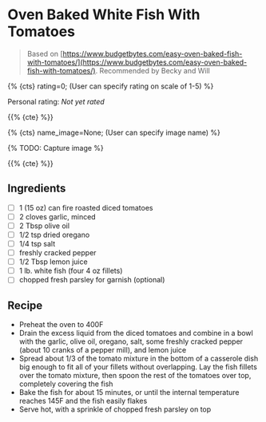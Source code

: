 # Oven Baked White Fish With Tomatoes

> Based on [https://www.budgetbytes.com/easy-oven-baked-fish-with-tomatoes/](https://www.budgetbytes.com/easy-oven-baked-fish-with-tomatoes/). Recommended by Becky and Will

{% {cts} rating=0; (User can specify rating on scale of 1-5) %}

Personal rating: *Not yet rated*

{{% {cte} %}}

{% {cts} name_image=None; (User can specify image name) %}

{% TODO: Capture image %}

{{% {cte} %}}

## Ingredients

- [ ] 1 (15 oz) can fire roasted diced tomatoes
- [ ] 2 cloves garlic, minced
- [ ] 2 Tbsp olive oil
- [ ] 1/2 tsp dried oregano
- [ ] 1/4 tsp salt
- [ ] freshly cracked pepper
- [ ] 1/2 Tbsp lemon juice
- [ ] 1 lb. white fish (four 4 oz fillets)
- [ ] chopped fresh parsley for garnish (optional)

## Recipe

- Preheat the oven to 400F
- Drain the excess liquid from the diced tomatoes and combine in a bowl with the garlic, olive oil, oregano, salt, some freshly cracked pepper (about 10 cranks of a pepper mill), and lemon juice
- Spread about 1/3 of the tomato mixture in the bottom of a casserole dish big enough to fit all of your fillets without overlapping. Lay the fish fillets over the tomato mixture, then spoon the rest of the tomatoes over top, completely covering the fish
- Bake the fish for about 15 minutes, or until the internal temperature reaches 145F and the fish easily flakes
- Serve hot, with a sprinkle of chopped fresh parsley on top
